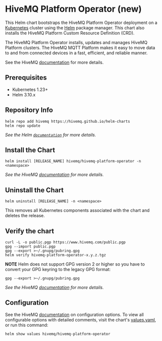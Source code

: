 # HiveMQ Platform Operator (new)

This Helm chart bootstraps the HiveMQ Platform Operator deployment on a [Kubernetes](http://kubernetes.io) cluster using the [Helm](https://helm.sh) package manager. This chart also installs the HiveMQ Platform Custom Resource Definition (CRD).

The HiveMQ Platform Operator installs, updates and manages HiveMQ Platform clusters. The HiveMQ MQTT Platform makes it easy to move data to and from connected devices in a fast, efficient, and reliable manner.

See the HiveMQ [documentation](https://docs.hivemq.com/hivemq-platform-operator/) for 
more details.

## Prerequisites

- Kubernetes 1.23+
- Helm 3.10.x

## Repository Info

```console
helm repo add hivemq https://hivemq.github.io/helm-charts
helm repo update
```

_See the Helm [`documentation`](https://helm.sh/docs/helm/helm_repo/) for more details._

## Install the Chart

```console
helm install [RELEASE_NAME] hivemq/hivemq-platform-operator -n <namespace>
```

_See the HiveMQ [documentation](https://docs.hivemq.com/hivemq-platform-operator/) for more details._

## Uninstall the Chart

```console
helm uninstall [RELEASE_NAME] -n <namespace>
```

This removes all Kubernetes components associated with the chart and deletes the release.

## Verify the chart

```console
curl -L -o public.pgp https://www.hivemq.com/public.pgp
gpg --import public.pgp
gpg --export >~/.gnupg/pubring.gpg
helm verify hivemq-platform-operator-x.y.z.tgz
```

**NOTE** Helm does not support GPG version 2 or higher so you have to convert your GPG keyring to the legacy GPG format:
```shell
gpg --export >~/.gnupg/pubring.gpg
```
_See the HiveMQ [documentation](https://docs.hivemq.com/hivemq-platform-operator/) for more details._

## Configuration

See the HiveMQ [documentation](https://docs.hivemq.com/hivemq-platform-operator/) on configuration options. To view all configurable options with detailed comments, visit the chart's [values.yaml](https://github.com/hivemq/helm-charts/tree/main/charts/hivemq-platform-operator/values.yaml), or run this command:

```console
helm show values hivemq/hivemq-platform-operator
```
